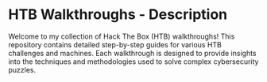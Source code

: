 # HTB Walkthroughs - Description

Welcome to my collection of Hack The Box (HTB) walkthroughs! 
This repository contains detailed step-by-step guides for various HTB challenges and machines. 
Each walkthrough is designed to provide insights into the techniques and methodologies used to solve complex cybersecurity puzzles.



